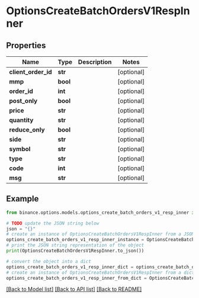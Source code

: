 # OptionsCreateBatchOrdersV1RespInner


## Properties

Name | Type | Description | Notes
------------ | ------------- | ------------- | -------------
**client_order_id** | **str** |  | [optional] 
**mmp** | **bool** |  | [optional] 
**order_id** | **int** |  | [optional] 
**post_only** | **bool** |  | [optional] 
**price** | **str** |  | [optional] 
**quantity** | **str** |  | [optional] 
**reduce_only** | **bool** |  | [optional] 
**side** | **str** |  | [optional] 
**symbol** | **str** |  | [optional] 
**type** | **str** |  | [optional] 
**code** | **int** |  | [optional] 
**msg** | **str** |  | [optional] 

## Example

```python
from binance.options.models.options_create_batch_orders_v1_resp_inner import OptionsCreateBatchOrdersV1RespInner

# TODO update the JSON string below
json = "{}"
# create an instance of OptionsCreateBatchOrdersV1RespInner from a JSON string
options_create_batch_orders_v1_resp_inner_instance = OptionsCreateBatchOrdersV1RespInner.from_json(json)
# print the JSON string representation of the object
print(OptionsCreateBatchOrdersV1RespInner.to_json())

# convert the object into a dict
options_create_batch_orders_v1_resp_inner_dict = options_create_batch_orders_v1_resp_inner_instance.to_dict()
# create an instance of OptionsCreateBatchOrdersV1RespInner from a dict
options_create_batch_orders_v1_resp_inner_from_dict = OptionsCreateBatchOrdersV1RespInner.from_dict(options_create_batch_orders_v1_resp_inner_dict)
```
[[Back to Model list]](../README.md#documentation-for-models) [[Back to API list]](../README.md#documentation-for-api-endpoints) [[Back to README]](../README.md)


